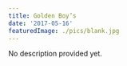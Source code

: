 ```yaml
---
title: Golden Boy’s
date: '2017-05-16'
featuredImage: ./pics/blank.jpg
---
```


No description provided yet.
